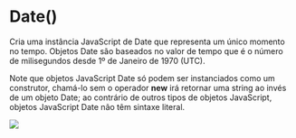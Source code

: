 # Date()

Cria uma instância JavaScript de Date que representa um único momento no tempo. Objetos Date são baseados no valor de tempo que é o número de milisegundos desde 1º de Janeiro de 1970 (UTC).

Note que objetos JavaScript Date só podem ser instanciados como um construtor, chamá-lo sem o operador **new** irá retornar uma string ao invés de um objeto Date; ao contrário de outros tipos de objetos JavaScript, objetos JavaScript Date não têm sintaxe literal.


![](https://github.com/leandrobeandrade/javascript-references/blob/master/date/date.png)
